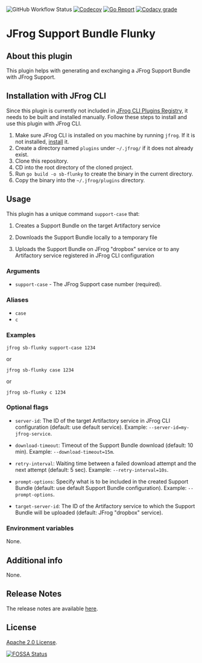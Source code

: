 ![GitHub Workflow Status](https://img.shields.io/github/workflow/status/cyrilc-pro/jfrog-support-bundle-flunky/Go?logo=github)
[![Codecov](https://img.shields.io/codecov/c/github/cyrilc-pro/jfrog-support-bundle-flunky?label=codecov&logo=codecov&logoColor=fff)](https://codecov.io/gh/cyrilc-pro/jfrog-support-bundle-flunky)
[![Go Report](https://goreportcard.com/badge/github.com/cyrilc-pro/jfrog-support-bundle-flunky)](https://goreportcard.com/report/github.com/cyrilc-pro/jfrog-support-bundle-flunky)
[![Codacy grade](https://img.shields.io/codacy/grade/b286b95be72c4aa19de86f8c4a985f34?label=codacy&logo=codacy)](https://www.codacy.com/gh/cyrilc-pro/jfrog-support-bundle-flunky/dashboard?utm_source=github.com&amp;utm_medium=referral&amp;utm_content=cyrilc-pro/jfrog-support-bundle-flunky&amp;utm_campaign=Badge_Grade)

# JFrog Support Bundle Flunky

## About this plugin

This plugin helps with generating and exchanging a JFrog Support Bundle with JFrog Support.

## Installation with JFrog CLI

Since this plugin is currently not included in [JFrog CLI Plugins Registry](https://github.com/jfrog/jfrog-cli-plugins-reg),
it needs to be built and installed manually. Follow these steps to install and use this plugin with JFrog CLI.

1.  Make sure JFrog CLI is installed on you machine by running ```jfrog```. If it is not installed, [install](https://jfrog.com/getcli/) it.
2.  Create a directory named ```plugins``` under ```~/.jfrog/``` if it does not already exist.
3.  Clone this repository.
4.  CD into the root directory of the cloned project.
5.  Run ```go build -o sb-flunky``` to create the binary in the current directory.
6.  Copy the binary into the ```~/.jfrog/plugins``` directory.

## Usage

This plugin has a unique command `support-case` that:

1.  Creates a Support Bundle on the target Artifactory service

2.  Downloads the Support Bundle locally to a temporary file

3.  Uploads the Support Bundle on JFrog "dropbox" service or to any Artifactory service registered in JFrog CLI 
    configuration

### Arguments

-   `support-case` - The JFrog Support case number (required).

### Aliases

-   `case`
-   `c`

### Examples

```
jfrog sb-flunky support-case 1234
```

or

```
jfrog sb-flunky case 1234
```

or

```
jfrog sb-flunky c 1234
```

### Optional flags

-   `server-id`: The ID of the target Artifactory service in JFrog CLI configuration (default: use default service). 
    Example: `--server-id=my-jfrog-service`.

-   `download-timeout`: Timeout of the Support Bundle download (default: 10 min). Example: `--download-timeout=15m`.

-   `retry-interval`: Waiting time between a failed download attempt and the next attempt (default: 5 sec). Example: 
    `--retry-interval=10s`.

-   `prompt-options`: Specify what is to be included in the created Support Bundle (default: use default Support Bundle 
    configuration). Example: `--prompt-options`.

-   `target-server-id`: The ID of the Artifactory service to which the Support Bundle will be uploaded (default: JFrog 
    "dropbox" service).

### Environment variables

None.

## Additional info

None.

## Release Notes

The release notes are available [here](RELEASE.md).

## License

[Apache 2.0 License](LICENSE).

[![FOSSA Status](https://app.fossa.com/api/projects/git%2Bgithub.com%2Fcyrilc-pro%2Fjfrog-support-bundle-flunky.svg?type=large)](https://app.fossa.com/projects/git%2Bgithub.com%2Fcyrilc-pro%2Fjfrog-support-bundle-flunky?ref=badge_large)